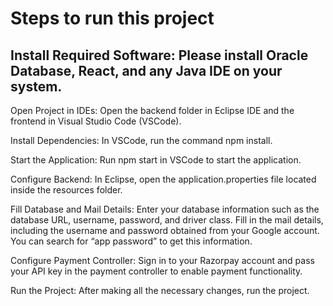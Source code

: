 # Steps to run this project 

## Install Required Software: Please install Oracle Database, React, and any Java IDE on your system.

Open Project in IDEs: Open the backend folder in Eclipse IDE and the frontend in Visual Studio Code (VSCode).

Install Dependencies: In VSCode, run the command npm install.

Start the Application: Run npm start in VSCode to start the application.

Configure Backend: In Eclipse, open the application.properties file located inside the resources folder.

Fill Database and Mail Details:
Enter your database information such as the database URL, username, password, and driver class.
Fill in the mail details, including the username and password obtained from your Google account. You can search for “app password” to get this information.

Configure Payment Controller: Sign in to your Razorpay account and pass your API key in the payment controller to enable payment functionality.

Run the Project: After making all the necessary changes, run the project.
